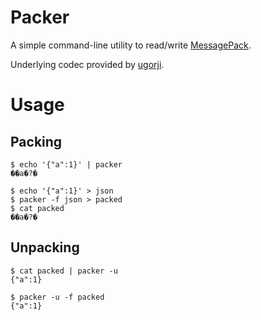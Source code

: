 Packer
======

A simple command-line utility to read/write [MessagePack](http://msgpack.org/index.html).

Underlying codec provided by [ugorji](https://github.com/ugorji/go).

Usage
=====

## Packing

    $ echo '{"a":1}' | packer
    ��a�?�

    $ echo '{"a":1}' > json
    $ packer -f json > packed
    $ cat packed
    ��a�?�


## Unpacking

    $ cat packed | packer -u
    {"a":1}

    $ packer -u -f packed
    {"a":1}